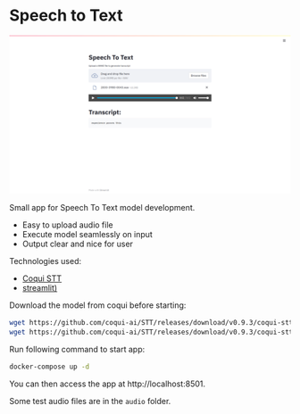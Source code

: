 # Speech to Text

![app frontend](./images/STT_app.png)

Small app for Speech To Text model development.

- Easy to upload audio file
- Execute model seamlessly on input
- Output clear and nice for user

Technologies used:

- [Coqui STT](https://github.com/coqui-ai/STT)
- [streamlit)](https://github.com/streamlit/streamlit)

Download the model from coqui before starting:

```bash
wget https://github.com/coqui-ai/STT/releases/download/v0.9.3/coqui-stt-0.9.3-models.pbmm
wget https://github.com/coqui-ai/STT/releases/download/v0.9.3/coqui-stt-0.9.3-models.scorer
```

Run following command to start app:

```bash
docker-compose up -d
```

You can then access the app at http://localhost:8501.

Some test audio files are in the `audio` folder.

